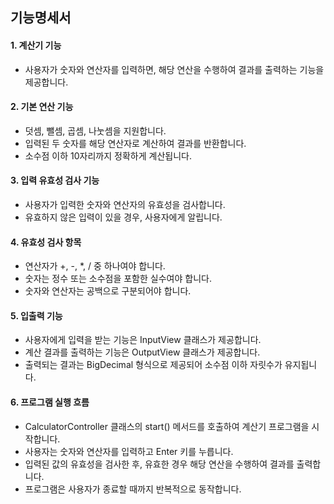 ## 기능명세서

#### 1. 계산기 기능
- 사용자가 숫자와 연산자를 입력하면, 해당 연산을 수행하여 결과를 출력하는 기능을 제공합니다.

#### 2. 기본 연산 기능
- 덧셈, 뺄셈, 곱셈, 나눗셈을 지원합니다.
- 입력된 두 숫자를 해당 연산자로 계산하여 결과를 반환합니다.
- 소수점 이하 10자리까지 정확하게 계산됩니다.

#### 3. 입력 유효성 검사 기능

- 사용자가 입력한 숫자와 연산자의 유효성을 검사합니다.
- 유효하지 않은 입력이 있을 경우, 사용자에게 알립니다.

#### 4. 유효성 검사 항목

- 연산자가 +, -, *, / 중 하나여야 합니다.
- 숫자는 정수 또는 소수점을 포함한 실수여야 합니다.
- 숫자와 연산자는 공백으로 구분되어야 합니다.


#### 5. 입출력 기능

- 사용자에게 입력을 받는 기능은 InputView 클래스가 제공합니다.
- 계산 결과를 출력하는 기능은 OutputView 클래스가 제공합니다.
- 출력되는 결과는 BigDecimal 형식으로 제공되어 소수점 이하 자릿수가 유지됩니다.

#### 6. 프로그램 실행 흐름

- CalculatorController 클래스의 start() 메서드를 호출하여 계산기 프로그램을 시작합니다.
- 사용자는 숫자와 연산자를 입력하고 Enter 키를 누릅니다.
- 입력된 값의 유효성을 검사한 후, 유효한 경우 해당 연산을 수행하여 결과를 출력합니다.
- 프로그램은 사용자가 종료할 때까지 반복적으로 동작합니다.
